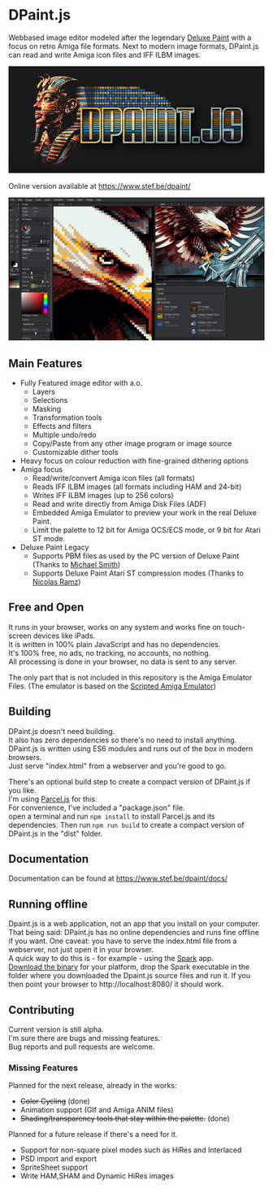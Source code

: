 # DPaint.js
Webbased image editor modeled after the legendary [Deluxe Paint](https://en.wikipedia.org/wiki/Deluxe_Paint) with a focus on retro Amiga file formats.
Next to modern image formats, DPaint.js can read and write Amiga icon files and IFF ILBM images.

![DPaint.js Logo](./_img/dpaint-logo.png?raw=true)

Online version available at https://www.stef.be/dpaint/

![DPaint.js UI](./_img/ui.png?raw=true)

## Main Features
 - Fully Featured image editor with a.o.
   - Layers
   - Selections
   - Masking
   - Transformation tools
   - Effects and filters
   - Multiple undo/redo
   - Copy/Paste from any other image program or image source
   - Customizable dither tools
 - Heavy focus on colour reduction with fine-grained dithering options
 - Amiga focus
   - Read/write/convert Amiga icon files (all formats)
   - Reads IFF ILBM images (all formats including HAM and 24-bit)
   - Writes IFF ILBM images (up to 256 colors)
   - Read and write directly from Amiga Disk Files (ADF)
   - Embedded Amiga Emulator to preview your work in the real Deluxe Paint.
   - Limit the palette to 12 bit for Amiga OCS/ECS mode, or 9 bit for Atari ST mode.
 - Deluxe Paint Legacy
   - Supports PBM files as used by the PC version of Deluxe Paint (Thanks to [Michael Smith](https://github.com/michaelshmitty))
   - Supports Deluxe Paint Atari ST compression modes (Thanks to [Nicolas Ramz](https://github.com/warpdesign))
## Free and Open
It runs in your browser, works on any system and works fine on touch-screen devices like iPads.  
It is written in 100% plain JavaScript and has no dependencies.  
It's 100% free, no ads, no tracking, no accounts, no nothing.  
All processing is done in your browser, no data is sent to any server.  

The only part that is not included in this repository is the Amiga Emulator Files.
(The emulator is based on the [Scripted Amiga Emulator](https://github.com/naTmeg/ScriptedAmigaEmulator))

## Building
DPaint.js doesn't need building.  
It also has zero dependencies so there's no need to install anything.  
DPaint.js is written using ES6 modules and runs out of the box in modern browsers.  
Just serve "index.html" from a webserver and you're good to go.  

There's an optional build step to create a compact version of DPaint.js if you like.  
I'm using [Parcel.js](https://parceljs.org/) for this.  
For convenience, I've included a "package.json" file.  
open a terminal and run `npm install` to install Parcel.js and its dependencies.
Then run `npm run build` to create a compact version of DPaint.js in the "dist" folder.

## Documentation
Documentation can be found at https://www.stef.be/dpaint/docs/

## Running offline
Dpaint.js is a web application, not an app that you install on your computer.
That being said: DPaint.js has no online dependencies and runs fine offline if you want.
One caveat: you have to serve the index.html file from a webserver, not just open it in your browser.  
A quick way to do this is - for example - using the [Spark](https://github.com/rif/spark/releases) app.  
[Download the binary](https://github.com/rif/spark/releases) for your platform, drop the Spark executable in the folder where you downloaded the Dpaint.js source files and run it.
If you then point your browser to http://localhost:8080/ it should work.  

## Contributing
Current version is still alpha.  
I'm sure there are bugs and missing features.  
Bug reports and pull requests are welcome.

### Missing Features
Planned for the next release, already in the works:
   - <strike>Color Cycling</strike> (done)
   - Animation support (GIf and Amiga ANIM files)
   - <strike>Shading/transparency tools that stay within the palette.</strike> (done)

Planned for a future release if there's a need for it.
  - Support for non-square pixel modes such as HiRes and Interlaced
  - PSD import and export
  - SpriteSheet support
  - Write HAM,SHAM and Dynamic HiRes images

